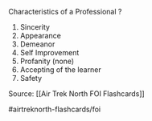 Characteristics of a Professional
?
1. Sincerity
2. Appearance
3. Demeanor
4. Self Improvement
5. Profanity (none)
6. Accepting of the learner
7. Safety
<!--SR:!2022-10-02,1,190-->

Source: [[Air Trek North FOI Flashcards]]

#airtreknorth-flashcards/foi